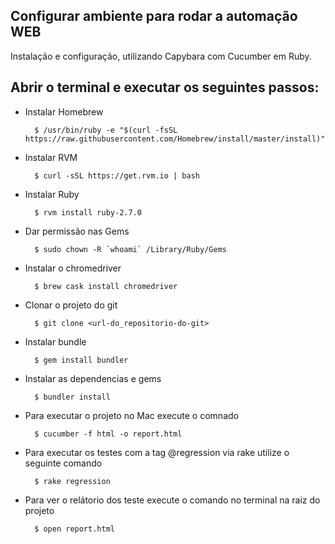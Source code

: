 ## Configurar ambiente para rodar a automação WEB

Instalação e configuração, utilizando Capybara com Cucumber em Ruby.

## Abrir o terminal e executar os seguintes passos:

* Instalar Homebrew

		$ /usr/bin/ruby -e "$(curl -fsSL https://raw.githubusercontent.com/Homebrew/install/master/install)"

* Instalar RVM

		$ curl -sSL https://get.rvm.io | bash

* Instalar Ruby

		$ rvm install ruby-2.7.0

* Dar permissão nas Gems

		$ sudo chown -R `whoami` /Library/Ruby/Gems

* Instalar o chromedriver

		$ brew cask install chromedriver

* Clonar o projeto do git 

		$ git clone <url-do_repositorio-do-git>

* Instalar bundle

		$ gem install bundler

* Instalar as dependencias e gems

		$ bundler install

* Para executar o projeto no Mac execute o comnado

		$ cucumber -f html -o report.html

* Para executar os testes com a tag @regression via rake utilize o seguinte comando

		$ rake regression 

* Para ver o relátorio dos teste execute o comando no terminal na raiz do projeto

		$ open report.html
